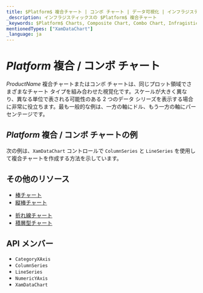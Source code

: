 ```yaml
---
title: $Platform$ 複合チャート | コンボ チャート | データ可視化 | インフラジスティックス
_description: インフラジスティックスの $Platform$ 複合チャート
_keywords: $Platform$ Charts, Composite Chart, Combo Chart, Infragistics, $Platform$ チャート, 複合チャート, コンボ チャート, インフラジスティックス
mentionedTypes: ["XamDataChart"]
_language: ja
---
```

# $Platform$ 複合 / コンボ チャート

$ProductName$ 複合チャートまたはコンボ チャートは、同じプロット領域でさまざまなチャート タイプを組み合わせた視覚化です。スケールが大きく異なり、異なる単位で表される可能性のある 2 つのデータ シリーズを表示する場合に非常に役立ちます。最も一般的な例は、一方の軸にドル、もう一方の軸にパーセンテージです。

## $Platform$ 複合 / コンボ チャートの例

次の例は、`XamDataChart` コントロールで `ColumnSeries` と `LineSeries` を使用して複合チャートを作成する方法を示しています。

<code-view style="height: 600px"
           data-demos-base-url="{environment:dvDemosBaseUrl}"
           iframe-src="{environment:dvDemosBaseUrl}/charts/data-chart-composite-chart"
           alt="$Platform$ 複合チャートの例" >
</code-view>

<div class="divider--half"></div>

## その他のリソース
- [棒チャート](bar-chart.md)
- [縦棒チャート](column-chart.md)
<!-- - - [ガント チャート](gantt-chart.md) -->
- [折れ線チャート](line-chart.md)
- [積層型チャート](stacked-chart.md)

## API メンバー
- `CategoryXAxis`
- `ColumnSeries`
- `LineSeries`
- `NumericYAxis`
- `XamDataChart`

